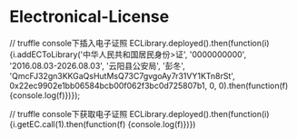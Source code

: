 # Electronical-License
// truffle console下插入电子证照
ECLibrary.deployed().then(function(i) {i.addECToLibrary('中华人民共和国居民身份>证', '0000000000', '2016.08.03-2026.08.03', '云阳县公安局', '彭冬', 'QmcFJ32gn3KKGaQsHutMsQ73C7gvgoAy7r31VY1KTn8rSt', 0x22ec9902e1bb06584bcb00f062f3bc0d725807b1, 0, 0).then(function(f) {console.log(f)})});

// truffle console下获取电子证照
ECLibrary.deployed().then(function(i) {i.getEC.call(1).then(function(f) {console.log(f)})})
